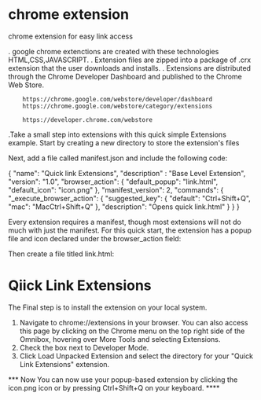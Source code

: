 # chrome extension
chrome extension for easy link access 

. google chrome extenctions are created with these technologies HTML,CSS,JAVASCRIPT.
. Extension files are zipped into a  package of .crx extension that the user downloads and installs. 
. Extensions are distributed through the Chrome Developer Dashboard and published to the Chrome Web Store. 

        https://chrome.google.com/webstore/developer/dashboard
        https://chrome.google.com/webstore/category/extensions
        
        https://developer.chrome.com/webstore
        
.Take a small step into extensions with this quick simple Extensions example. Start by creating a new directory to store the extension's files

Next, add a file called manifest.json and include the following code:


{
  "name": "Quick link Extensions",
  "description" : "Base Level Extension",
  "version": "1.0",
  "browser_action": {
    "default_popup": "link.html",
    "default_icon": "icon.png"
  },
  "manifest_version": 2,
  "commands": {
    "_execute_browser_action": {
      "suggested_key": {
        "default": "Ctrl+Shift+Q",
        "mac": "MacCtrl+Shift+Q"
      },
      "description": "Opens quick link.html"
    }
  }
}


Every extension requires a manifest, though most extensions will not do much with just the manifest. For this quick start, the extension has a popup file and icon declared under the browser_action field:

Then create a file titled link.html:
 
  <html>
     <body>
      <h1>Qiick Link Extensions</h1>
    </body>
  </html>




The Final step is to install the extension on your local system.


1) Navigate to chrome://extensions in your browser. You can also access this page by clicking on the Chrome menu on the top right side of the Omnibox, hovering over More Tools and selecting Extensions.
2) Check the box next to Developer Mode.
3) Click Load Unpacked Extension and select the directory for your "Quick Link Extensions" extension.

  ***  Now You can now use your popup-based extension by clicking the icon.png icon or by pressing Ctrl+Shift+Q on your keyboard. ****






























